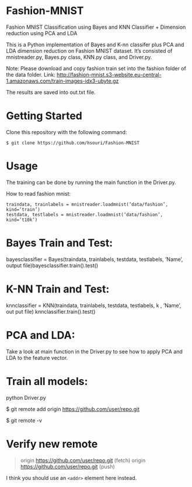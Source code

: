 # Fashion-MNIST
Fashion MNIST Classification using Bayes and KNN Classifier + Dimension reduction using PCA and LDA

This is a Python implementation of Bayes and K-nn classifer plus PCA and LDA dimension reduction on Fashion MNIST dataset.  It’s consisted of mnistreader.py, Bayes.py class, KNN.py class, and Driver.py.  

Note: Please download and copy fashion train set into the fashion folder of the data folder. Link: http://fashion-mnist.s3-website.eu-central-1.amazonaws.com/train-images-idx3-ubyte.gz

The results are saved into out.txt file.

# Getting Started
Clone this repository with the following command:

```shell
$ git clone https://github.com/hsouri/Fashion-MNIST
```

# Usage
The training can be done by running the main function in the Driver.py.

How to read fashion mnist: 

```shell
traindata, trainlabels = mnistreader.loadmnist(’data/fashion’, kind=’train’)
testdata, testlabels = mnistreader.loadmnist(’data/fashion’, kind=’t10k’)
```

# Bayes Train and Test:

bayesclassifier = Bayes(traindata, trainlabels, testdata, testlabels, ’Name’, output file)bayesclassifier.train().test()


# K-NN Train and Test:

knnclassifier = KNN(traindata, trainlabels, testdata, testlabels, k , ’Name’, out put file)
knnclassifier.train().test()

# PCA and LDA:

Take a look at main function in the Driver.py to see how to apply PCA and LDA to the feature vector.

# Train all models:
python Driver.py


$ git remote add origin https://github.com/user/repo.git

$ git remote -v
# Verify new remote
> origin  https://github.com/user/repo.git (fetch)
> origin  https://github.com/user/repo.git (push)


I think you should use an
`<addr>` element here instead.
